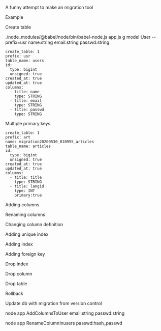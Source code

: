 A funny attempt
to make an migration tool

Example

Create table

./node_modules/@babel/node/bin/babel-node.js app.js g model User --prefix=usr name:string email:string passwd:string

```
create_table: 1
prefix: usr
table_name: users
id:
  type: bigint
  unsigned: true
created_at: true
updated_at: true
columns:
  - title: name
    type: STRING
  - title: email
    type: STRING
  - title: passwd
    type: STRING

```

Multiple primary keys

```
create_table: 1
prefix: art
name: migration20200530_010955_articles
table_name: articles
id:
  type: bigint
  unsigned: true
created_at: true
updated_at: true
columns:
  - title: title
    type: STRING
  - title: langid
    type: INT
    primary:true
```


Adding columns


Renaming columns


Changing column definition


Adding unique index


Adding index


Adding  foreign key


Drop index

Drop column

Drop table

Rollback

Update db with migration from version control

node app AddColumnsToUser email:string passwd:string

node app RenameColumnInusers passwd:hash_passwd
